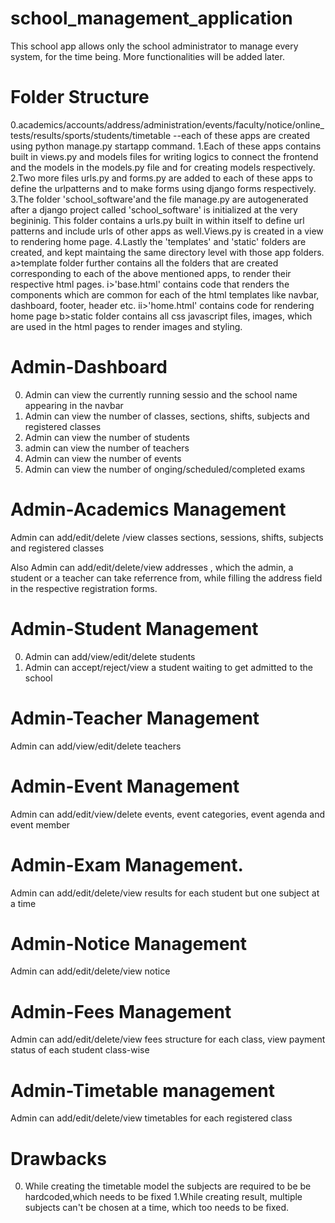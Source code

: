 # school_management_application
This school app allows only the school administrator to manage every system, for the time being. More functionalities will be added later.
# Folder Structure 
0.academics/accounts/address/administration/events/faculty/notice/online_tests/results/sports/students/timetable --each of these apps are created using python manage.py 
startapp command.
1.Each of these apps contains built in views.py and models files for writing logics to connect the frontend and the models in the models.py file and for 
creating models respectively.
2.Two more files urls.py and forms.py are added to each of these apps to define the urlpatterns and to make forms using django forms respectively.
3.The folder 'school_software'and the file manage.py  are autogenerated after a django project called 'school_software' is initialized at the very begininig.
This folder contains a urls.py built in within itself to define url patterns and include urls of other apps as well.Views.py is created in a view to rendering home page.
4.Lastly the 'templates' and 'static' folders are created, and kept maintaing the same directory level with those app folders.
a>template folder further contains all the folders that are created corresponding to each of the above mentioned apps, to render their respective html pages.
i>'base.html' contains code that renders the components which are common for each of the html templates like navbar, dashboard, footer, header etc.
ii>'home.html' contains code for rendering home page
b>static folder contains all css javascript files, images, which are used in the html pages to render images and styling.

# Admin-Dashboard
0. Admin can view the currently running sessio and 
the school name appearing in the navbar 
1. Admin can view the number of classes, sections, shifts, subjects and registered classes
2. Admin can view the number of students
3. admin can view the number of teachers
4. Admin can view the number of events
5. Admin can view the number of onging/scheduled/completed exams
# Admin-Academics Management
 Admin can add/edit/delete /view classes sections, sessions, shifts, subjects and registered classes


Also Admin can add/edit/delete/view addresses , which the admin,  a student or a teacher can take referrence from, while filling the address field in the respective registration
forms.



# Admin-Student Management
0.  Admin can add/view/edit/delete students
1.  Admin can accept/reject/view a student waiting to get admitted to the school
# Admin-Teacher Management
 Admin can add/view/edit/delete teachers
# Admin-Event Management
Admin can add/edit/view/delete events, event categories, event agenda and event member
# Admin-Exam Management. 
Admin can add/edit/delete/view results for each student but one subject at a time
# Admin-Notice Management
Admin can add/edit/delete/view notice
# Admin-Fees Management
Admin can add/edit/delete/view fees structure for each class, view payment status of each student class-wise
# Admin-Timetable management
Admin can add/edit/delete/view timetables for each registered class

# Drawbacks
0. While creating the timetable model the subjects are required  to be 
be hardcoded,which needs to be fixed
1.While creating result, multiple subjects can't be chosen
at a time, which too needs to be fixed.



